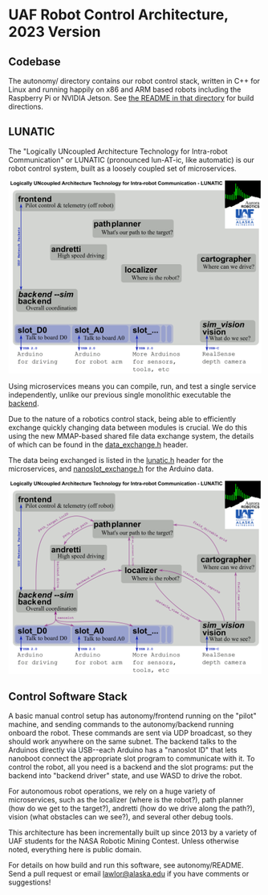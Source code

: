 # UAF Robot Control Architecture, 2023 Version
## Codebase
The autonomy/ directory contains our robot control stack, written in C++ for Linux and running happily on x86 and ARM based robots including the Raspberry Pi or NVIDIA Jetson.  See [the README in that directory](https://github.com/AuroraRoboticsLab/MiningRobot/blob/master/autonomy/README.txt) for build directions.


## LUNATIC
The "Logically UNcoupled Architecture Technology for Intra-robot Communication" or LUNATIC (pronounced lun-AT-ic, like automatic) is our robot control system, built as a loosely coupled set of microservices.

![Box diagram showing the parts of LUNATIC: frontend, backend, and the localization and autonomy services](documentation/autonomy_stack.png?raw=true "Microservices in LUNATIC")

Using microservices means you can compile, run, and test a single service independently, unlike our previous single monolithic executable the [backend](autonomy/backend/main.cpp).  

Due to the nature of a robotics control stack, being able to efficiently exchange quickly changing data between modules is crucial. We do this using the new MMAP-based shared file data exchange system, the details of which can be found in the [data_exchange.h](autonomy/include/aurora/data_exchange.h) header. 

The data being exchanged is listed in the [lunatic.h](autonomy/include/aurora/lunatic.h) header for the microservices, and [nanoslot_exchange.h](autonomy/nanoslot/include/nanoslot/nanoslot_exchange.h) for the Arduino data.

![Diagram with arrows showing how the services communicate, a visual version of the lunatic.h header](documentation/autonomy_stack_full.png?raw=true "Data exchange in LUNATIC")

## Control Software Stack
A basic manual control setup has autonomy/frontend running on the "pilot" machine, and sending commands to the autonomy/backend running onboard the robot.  These commands are sent via UDP broadcast, so they should work anywhere on the same subnet.  The backend talks to the Arduinos directly via USB--each Arduino has a "nanoslot ID" that lets nanoboot connect the appropriate slot program to communicate with it.  To control the robot, all you need is a backend and the slot programs: put the backend into "backend driver" state, and use WASD to drive the robot.

For autonomous robot operations, we rely on a huge variety of microservices, such as the localizer (where is the robot?), path planner (how do we get to the target?), andretti (how do we drive along the path?), vision (what obstacles can we see?), and several other debug tools.

This architecture has been incrementally built up since 2013 by a variety of UAF students for the NASA Robotic Mining Contest.  Unless otherwise noted, everything here is public domain. 

For details on how build and run this software, see autonomy/README.
Send a pull request or email lawlor@alaska.edu if you have comments or suggestions!

